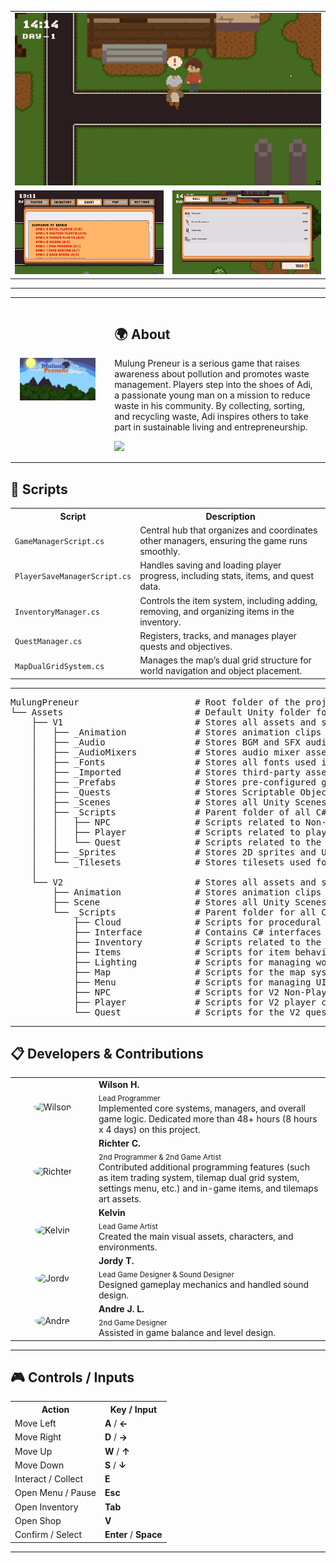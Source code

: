 <!-- GIFs showcase -->
<table width="100%">
  <tr>
    <!-- Top large gif -->
    <td colspan="2" align="center">
      <img src="./Assets/ReadMe/mulung1.gif" width="100%"/>
    </td>
  </tr>
  <tr>
    <!-- Bottom two gifs -->
    <td align="center" width="50%">
      <img src="./Assets/ReadMe/mulung2.gif" width="100%"/>
    </td>
    <td align="center" width="50%">
      <img src="./Assets/ReadMe/mulung3.gif" width="100%"/>
    </td>
  </tr>
</table>

--- 

<!-- About the game -->
<table width="100%">
  <tr>
    <!-- Left Image -->
    <td width="30%" align="center" valign="middle" style="padding:15px;">
      <img src="./Assets/ReadMe/mupe.png" width="100%"/>
    </td>
    <!-- Right Text -->
    <td width="70%" valign="top" style="padding:15px;">
      <h2>🌍 About </h2>
      <p style="max-width:700px;">
        Mulung Preneur is a serious game that raises awareness about pollution and promotes waste management. 
        Players step into the shoes of Adi, a passionate young man on a mission to reduce waste in his community. 
        By collecting, sorting, and recycling waste, Adi inspires others to take part in sustainable living and entrepreneurship.
      </p>
      <a href="https://wi1wil.itch.io/story-project">
        <img src="https://img.shields.io/badge/Itch.io-FA5C5C?style=for-the-badge&logo=itch.io&logoColor=white" />
      </a>
    </td>
  </tr>
</table>

<h2>📜 Scripts</h2>
<table>
  <tr>
    <th>Script</th>
    <th>Description</th>
  </tr>

  <tr>
    <td><code>GameManagerScript.cs</code></td>
    <td>Central hub that organizes and coordinates other managers, ensuring the game runs smoothly.</td>
  </tr>
  <tr>
    <td><code>PlayerSaveManagerScript.cs</code></td>
    <td>Handles saving and loading player progress, including stats, items, and quest data.</td>
  </tr>
  <tr>
    <td><code>InventoryManager.cs</code></td>
    <td>Controls the item system, including adding, removing, and organizing items in the inventory.</td>
  </tr>
  <tr>
    <td><code>QuestManager.cs</code></td>
    <td>Registers, tracks, and manages player quests and objectives.</td>
  </tr>
  <tr>
    <td><code>MapDualGridSystem.cs</code></td>
    <td>Manages the map’s dual grid structure for world navigation and object placement.</td>
  </tr>
</table>

---

<pre>
MulungPreneur                      # Root folder of the project
└── Assets                         # Default Unity folder for all game assets, scripts, and scenes
    ├── V1                         # Stores all assets and scripts for Version 1 of the game
    │   ├── _Animation             # Stores animation clips and controllers for V1
    │   ├── _Audio                 # Stores BGM and SFX audio clips for V1
    │   ├── _AudioMixers           # Stores audio mixer assets for volume control
    │   ├── _Fonts                 # Stores all fonts used in V1
    │   ├── _Imported              # Stores third-party assets used in V1
    │   ├── _Prefabs               # Stores pre-configured game objects for V1
    │   ├── _Quests                # Stores Scriptable Objects related to the quest system in V1
    │   ├── _Scenes                # Stores all Unity Scenes for V1
    │   ├── _Scripts               # Parent folder of all C# scripts used in V1
    │   │   ├── NPC                # Scripts related to Non-Player Character behavior (dialogue, shop, etc.)
    │   │   ├── Player             # Scripts related to player functionality (movement, data, currency)
    │   │   └── Quest              # Scripts related to the quest system (management, rewards, UI)
    │   ├── _Sprites               # Stores 2D sprites and UI elements for V1
    │   └── _Tilesets              # Stores tilesets used for creating tile-based maps in V1
    │
    └── V2                         # Stores all assets and scripts for Version 2 of the game
        ├── Animation              # Stores animation clips and controllers for V2
        ├── Scene                  # Stores all Unity Scenes for V2
        └── _Scripts               # Parent folder for all C# scripts used in V2
            ├── Cloud              # Scripts for procedural cloud generation and movement
            ├── Interface          # Contains C# interfaces for system contracts (e.g., IInteractable)
            ├── Inventory          # Scripts related to the player's inventory system (UI, slots, management)
            ├── Items              # Scripts for item behavior, data (ScriptableObjects), and interaction
            ├── Lighting           # Scripts for managing world time and lighting effects
            ├── Map                # Scripts for the map system, such as grid management
            ├── Menu               # Scripts for managing UI menus (main, pause, settings)
            ├── NPC                # Scripts for V2 Non-Player Character logic
            ├── Player             # Scripts for V2 player controls and data management
            └── Quest              # Scripts for the V2 questing system
</pre>

---

<h2>📋 Developers & Contributions</h2>
<table>
  <tr>
    <td align="center" width="120">
      <img src="https://github.com/wi1wil.png" width="80" style="border-radius:50%;" alt="Wilson"/>
    </td>
    <td align="left">
      <b>Wilson H.</b><br/>
      <sub>Lead Programmer</sub><br/>
      <p style="margin:0;">Implemented core systems, managers, and overall game logic. Dedicated more than 48+ hours (8 hours x 4 days) on this project.</p>
    </td>
  </tr>
  <tr>
    <td align="center" width="120">
      <img src="https://github.com/rchtr-chn.png" width="80" style="border-radius:50%;" alt="Richter"/>
    </td>
    <td align="left">
      <b>Richter C.</b><br/>
      <sub>2nd Programmer & 2nd Game Artist</sub><br/>
      <p style="margin:0;">Contributed additional programming features (such as item trading system, tilemap dual grid system, settings menu, etc.) and in-game items, and tilemaps art assets.</p>
    </td>
  </tr>
  <tr>
    <td align="center" width="120">
      <img src="https://github.com/ChocoMOCC.png" width="80" style="border-radius:50%;" alt="Kelvin"/>
    </td>
    <td align="left">
      <b>Kelvin</b><br/>
      <sub>Lead Game Artist</sub><br/>
      <p style="margin:0;">Created the main visual assets, characters, and environments.</p>
    </td>
  </tr>
  <tr>
    <td align="center" width="120">
      <img src="https://github.com/kangmantul.png" width="80" style="border-radius:50%;" alt="Jordy"/>
    </td>
    <td align="left">
      <b>Jordy T.</b><br/>
      <sub>Lead Game Designer & Sound Designer</sub><br/>
      <p style="margin:0;">Designed gameplay mechanics and handled sound design.</p>
    </td>
  </tr>
  <tr>
    <td align="center" width="120">
      <img src="https://github.com/CallMeLynix.png" width="80" style="border-radius:50%;" alt="Andre"/>
    </td>
    <td align="left">
      <b>Andre J. L.</b><br/>
      <sub>2nd Game Designer</sub><br/>
      <p style="margin:0;">Assisted in game balance and level design.</p>
    </td>
  </tr>
</table>

---

<h2>🎮 Controls / Inputs</h2>

<table>
  <tr>
    <th>Action</th>
    <th>Key / Input</th>
  </tr>
  <tr>
    <td>Move Left</td>
    <td><b>A</b> / <b>←</b></td>
  </tr>
  <tr>
    <td>Move Right</td>
    <td><b>D</b> / <b>→</b></td>
  </tr>
  <tr>
    <td>Move Up</td>
    <td><b>W</b> / <b>↑</b></td>
  </tr>
  <tr>
    <td>Move Down</td>
    <td><b>S</b> / <b>↓</b></td>
  </tr>
  <tr>
    <td>Interact / Collect</td>
    <td><b>E</b></td>
  </tr>
  <tr>
    <td>Open Menu / Pause</td>
    <td><b>Esc</b></td>
  </tr>
  <tr>
    <td>Open Inventory </td>
    <td><b>Tab</b></td>
  </tr>
  <tr>
    <td>Open Shop </td>
    <td><b>V</b></td>
  </tr>
  <tr>
    <td>Confirm / Select</td>
    <td><b>Enter</b> / <b>Space</b></td>
  </tr>
</table>

<hr/>
